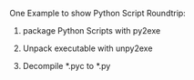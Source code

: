 One Example to show Python Script Roundtrip:

1. package Python Scripts with py2exe

2. Unpack executable with unpy2exe

3. Decompile *.pyc to *.py